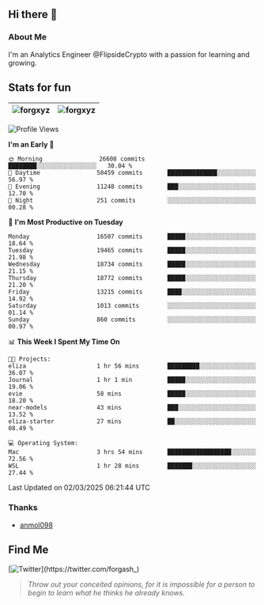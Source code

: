 ## Hi there 👋

### About Me

I'm an Analytics Engineer @FlipsideCrypto with a passion for learning and growing.
  
## Stats for fun

| <img align="center" src="https://github-readme-streak-stats.herokuapp.com/?user=forgxyz&theme=tokyonight" alt="forgxyz" /> | <img align="center" src="https://github-readme-stats.vercel.app/api?username=forgxyz&theme=tokyonight&show_icons=true" alt="forgxyz" /> |
| ------------- |------------- |


<!--START_SECTION:waka-->
![Profile Views](http://img.shields.io/badge/Profile%20Views-0-blue)

**I'm an Early 🐤** 

```text
🌞 Morning                26608 commits       ████████░░░░░░░░░░░░░░░░░   30.04 % 
🌆 Daytime                50459 commits       ██████████████░░░░░░░░░░░   56.97 % 
🌃 Evening                11248 commits       ███░░░░░░░░░░░░░░░░░░░░░░   12.70 % 
🌙 Night                  251 commits         ░░░░░░░░░░░░░░░░░░░░░░░░░   00.28 % 
```
📅 **I'm Most Productive on Tuesday** 

```text
Monday                   16507 commits       █████░░░░░░░░░░░░░░░░░░░░   18.64 % 
Tuesday                  19465 commits       █████░░░░░░░░░░░░░░░░░░░░   21.98 % 
Wednesday                18734 commits       █████░░░░░░░░░░░░░░░░░░░░   21.15 % 
Thursday                 18772 commits       █████░░░░░░░░░░░░░░░░░░░░   21.20 % 
Friday                   13215 commits       ████░░░░░░░░░░░░░░░░░░░░░   14.92 % 
Saturday                 1013 commits        ░░░░░░░░░░░░░░░░░░░░░░░░░   01.14 % 
Sunday                   860 commits         ░░░░░░░░░░░░░░░░░░░░░░░░░   00.97 % 
```


📊 **This Week I Spent My Time On** 

```text
🐱‍💻 Projects: 
eliza                    1 hr 56 mins        █████████░░░░░░░░░░░░░░░░   36.07 % 
Journal                  1 hr 1 min          █████░░░░░░░░░░░░░░░░░░░░   19.06 % 
evie                     58 mins             █████░░░░░░░░░░░░░░░░░░░░   18.20 % 
near-models              43 mins             ███░░░░░░░░░░░░░░░░░░░░░░   13.52 % 
eliza-starter            27 mins             ██░░░░░░░░░░░░░░░░░░░░░░░   08.49 % 

💻 Operating System: 
Mac                      3 hrs 54 mins       ██████████████████░░░░░░░   72.56 % 
WSL                      1 hr 28 mins        ███████░░░░░░░░░░░░░░░░░░   27.44 % 
```


 Last Updated on 02/03/2025 06:21:44 UTC
<!--END_SECTION:waka-->

### Thanks
 - [anmol098](https://github.com/anmol098/waka-readme-stats/)
  
## Find Me
[![Twitter](https://img.shields.io/twitter/url/https/twitter.com/forgash_.svg?style=social&label=Follow%20%40forgash_)](https://twitter.com/forgash_)


> *Throw out your conceited opinions, for it is impossible for a person to begin to learn what he thinks he already knows.* 
